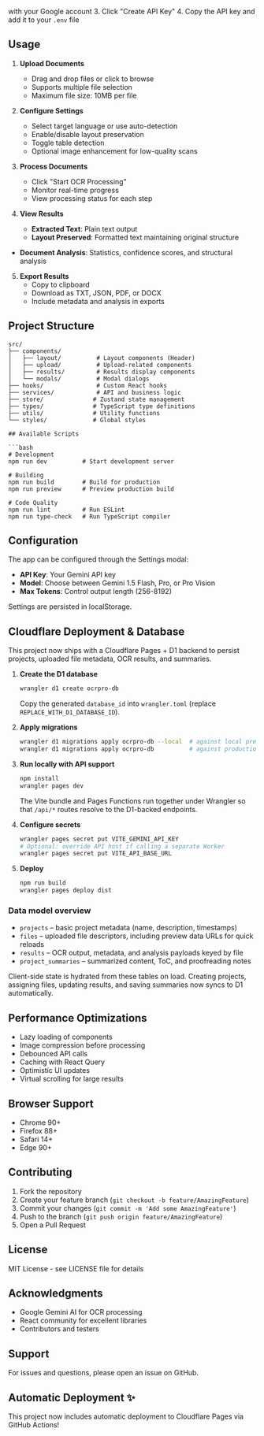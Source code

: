  with your Google account
3. Click "Create API Key"
4. Copy the API key and add it to your `.env` file

## Usage

1. **Upload Documents**
   - Drag and drop files or click to browse
   - Supports multiple file selection
   - Maximum file size: 10MB per file

2. **Configure Settings**
   - Select target language or use auto-detection
   - Enable/disable layout preservation
   - Toggle table detection
   - Optional image enhancement for low-quality scans

3. **Process Documents**
   - Click "Start OCR Processing"
   - Monitor real-time progress
   - View processing status for each step

4. **View Results**
   - **Extracted Text**: Plain text output
   - **Layout Preserved**: Formatted text maintaining original structure
  - **Document Analysis**: Statistics, confidence scores, and structural analysis

5. **Export Results**
   - Copy to clipboard
   - Download as TXT, JSON, PDF, or DOCX
   - Include metadata and analysis in exports

## Project Structure

```
src/
├── components/
│   ├── layout/          # Layout components (Header)
│   ├── upload/          # Upload-related components
│   ├── results/         # Results display components
│   └── modals/          # Modal dialogs
├── hooks/               # Custom React hooks
├── services/            # API and business logic
├── store/              # Zustand state management
├── types/              # TypeScript type definitions
├── utils/              # Utility functions
└── styles/             # Global styles

## Available Scripts

```bash
# Development
npm run dev          # Start development server

# Building
npm run build        # Build for production
npm run preview      # Preview production build

# Code Quality
npm run lint         # Run ESLint
npm run type-check   # Run TypeScript compiler
```

## Configuration

The app can be configured through the Settings modal:

- **API Key**: Your Gemini API key
- **Model**: Choose between Gemini 1.5 Flash, Pro, or Pro Vision
- **Max Tokens**: Control output length (256-8192)

Settings are persisted in localStorage.

## Cloudflare Deployment & Database

This project now ships with a Cloudflare Pages + D1 backend to persist projects, uploaded file metadata, OCR results, and summaries.

1. **Create the D1 database**
   ```bash
   wrangler d1 create ocrpro-db
   ```
   Copy the generated `database_id` into `wrangler.toml` (replace `REPLACE_WITH_D1_DATABASE_ID`).

2. **Apply migrations**
   ```bash
   wrangler d1 migrations apply ocrpro-db --local  # against local preview
   wrangler d1 migrations apply ocrpro-db          # against production binding
   ```

3. **Run locally with API support**
   ```bash
   npm install
   wrangler pages dev
   ```
   The Vite bundle and Pages Functions run together under Wrangler so that `/api/*` routes resolve to the D1-backed endpoints.

4. **Configure secrets**
   ```bash
   wrangler pages secret put VITE_GEMINI_API_KEY
   # Optional: override API host if calling a separate Worker
   wrangler pages secret put VITE_API_BASE_URL
   ```

5. **Deploy**
   ```bash
   npm run build
   wrangler pages deploy dist
   ```

### Data model overview

- `projects` – basic project metadata (name, description, timestamps)
- `files` – uploaded file descriptors, including preview data URLs for quick reloads
- `results` – OCR output, metadata, and analysis payloads keyed by file
- `project_summaries` – summarized content, ToC, and proofreading notes

Client-side state is hydrated from these tables on load. Creating projects, assigning files, updating results, and saving summaries now syncs to D1 automatically.

## Performance Optimizations

- Lazy loading of components
- Image compression before processing
- Debounced API calls
- Caching with React Query
- Optimistic UI updates
- Virtual scrolling for large results

## Browser Support

- Chrome 90+
- Firefox 88+
- Safari 14+
- Edge 90+

## Contributing

1. Fork the repository
2. Create your feature branch (`git checkout -b feature/AmazingFeature`)
3. Commit your changes (`git commit -m 'Add some AmazingFeature'`)
4. Push to the branch (`git push origin feature/AmazingFeature`)
5. Open a Pull Request

## License

MIT License - see LICENSE file for details

## Acknowledgments

- Google Gemini AI for OCR processing
- React community for excellent libraries
- Contributors and testers

## Support

For issues and questions, please open an issue on GitHub.

## Automatic Deployment ✨

This project now includes automatic deployment to Cloudflare Pages via GitHub Actions!
